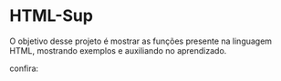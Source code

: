 # HTML-Sup

O objetivo desse projeto é mostrar as funções presente na linguagem HTML, mostrando exemplos e auxiliando no aprendizado.

confira: 
